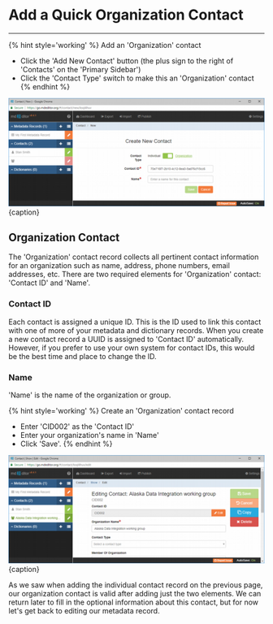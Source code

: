 # Add a Quick Organization Contact 
---

{% hint style='working' %}
  Add an 'Organization' contact
  * Click the 'Add New Contact' button (the plus sign to the right of 'Contacts' on the 'Primary Sidebar')
  * Click the 'Contact Type' switch to make this an 'Organization' contact
{% endhint %}

![Create New Contact Window](/assets/get-started/new-contact-org-1.png){caption}

## Organization Contact

The 'Organization' contact record collects all pertinent contact information for an organization such as name, address, phone numbers, email addresses, etc.  There are two required elements for 'Organization' contact: 'Contact ID' and 'Name'.

### Contact ID <i class="fa fa-asterisk required" title="Required"></i>

Each contact is assigned a unique ID.  This is the ID used to link this contact with one of more of your metadata and dictionary records.  When you create a new contact record a UUID is assigned to 'Contact ID' automatically.  However, if you prefer to use your own system for contact IDs, this would be the best time and place to change the ID. 

### Name <i class="fa fa-asterisk required" title="Required"></i>

'Name' is the name of the organization or group.  

{% hint style='working' %}
  Create an 'Organization' contact record
  * Enter 'CID002' as the 'Contact ID'
  * Enter your organization's name in 'Name'
  * Click 'Save'.
{% endhint %}

![Create New Contact Window](/assets/get-started/new-contact-org-2.png){caption}

As we saw when adding the individual contact record on the previous page, our organization contact is valid after adding just the two elements.  We can return later to fill in the optional information about this contact, but for now let's get back to editing our metadata record.  

